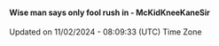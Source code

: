 #### Wise man says only fool rush in - McKidKneeKaneSir
Updated on 11/02/2024 - 08:09:33 (UTC) Time Zone
